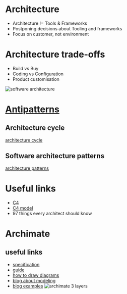 # Architecture 
* Architecture != Tools & Frameworks
* Postponing decisions about Tooling and frameworks
* Focus on customer, not environment

# Architecture trade-offs
* Build vs Buy
* Coding vs Configuration
* Product customisation

![software architecture](https://i.postimg.cc/D0cMGPPc/software-architecture.png)

# [Antipatterns](https://sourcemaking.com/antipatterns/software-architecture-antipatterns)

## Architecture cycle
[architecture cycle](https://i.postimg.cc/VNXSFVb1/architecture-cycle.png)

## Software architecture patterns
[architecture patterns](https://i.postimg.cc/Gm8T42L4/architecture-patterns.png)

# Useful links
* [C4](https://leanpub.com/visualising-software-architecture)
* [C4 model](https://c4model.com/)
* 97 things every architect should know

# Archimate
## useful links
* [specification](https://pubs.opengroup.org/architecture/archimate3-doc/)
* [guide](https://www.visual-paradigm.com/guide/archimate/full-archimate-viewpoints-guide/)
* [how to draw diagrams](https://www.visual-paradigm.com/support/documents/vpuserguide/4455/4409/86421_howtodrawarc.html)
* [blog about modeling](http://renewableplus.blogspot.com/2017/03/modeling-applications-technology-in.html)
* [blog examples](https://www.hosiaisluoma.fi/blog/archimate-examples/)
![archimate 3 layers](https://i.postimg.cc/904Rb3GK/archimate3-layers.png)  

